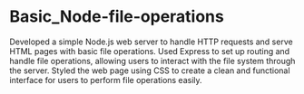 # Basic_Node-file-operations
Developed a simple Node.js web server to handle HTTP requests and serve HTML pages with basic file operations.
Used Express to set up routing and handle file operations, allowing users to interact with the file system through the server.
Styled the web page using CSS to create a clean and functional interface for users to perform file operations easily.
